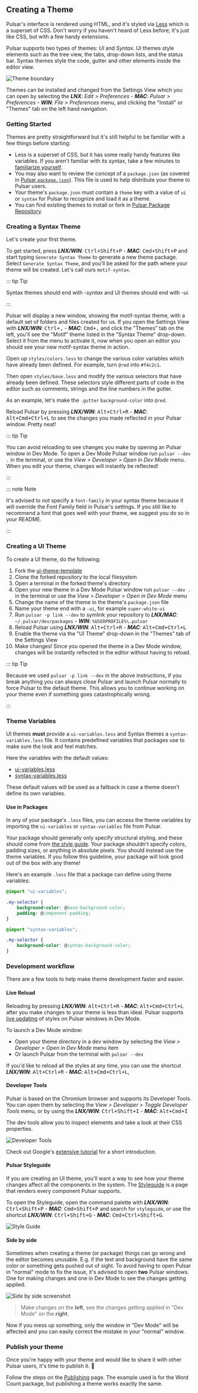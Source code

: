 ## Creating a Theme

Pulsar's interface is rendered using HTML, and it's styled via [Less](http://lesscss.org/)
which is a superset of CSS. Don't worry if you haven't heard of Less before;
it's just like CSS, but with a few handy extensions.

Pulsar supports two types of themes: _UI_ and _Syntax_. UI themes style elements
such as the tree view, the tabs, drop-down lists, and the status bar. Syntax
themes style the code, gutter and other elements inside the editor view.

![Theme boundary](@images/atom/theme-boundary.png)

Themes can be installed and changed from the Settings View which you can open by
selecting the
**_LNX_**: _Edit > Preferences_ -
**_MAC_**: _Pulsar > Preferences_ -
**_WIN_**: _File > Preferences_
menu, and clicking the "Install" or "Themes" tab on the left hand navigation.

### Getting Started

Themes are pretty straightforward but it's still helpful to be familiar with a
few things before starting:

- Less is a superset of CSS, but it has some really handy features like
  variables. If you aren't familiar with its syntax, take a few minutes to
  [familiarize yourself](https://speakerdeck.com/danmatthews/less-css).
- You may also want to review the concept of a `package.json` (as covered in
  [Pulsar `package.json`](#package-json)). This file is used to help distribute
  your theme to Pulsar users.
- Your theme's `package.json` must contain a `theme` key with a value of `ui` or
  `syntax` for Pulsar to recognize and load it as a theme.
- You can find existing themes to install or fork in
  [Pulsar Package Repository](https://web.pulsar-edit.dev/packages). <!--TODO: Update to a themes URL if we get one on the front end site-->

### Creating a Syntax Theme

Let's create your first theme.

To get started, press
**_LNX/WIN_**: <kbd>Ctrl+Shift+P</kbd> -
**_MAC_**: <kbd>Cmd+Shift+P</kbd>
and start typing `Generate Syntax Theme` to generate a new theme package. Select
`Generate Syntax Theme`, and you'll be asked for the path where your theme will
be created. Let's call ours `motif-syntax`.

::: tip Tip

Syntax themes should end with _-syntax_ and UI themes should end with _-ui_.

:::

Pulsar will display a new window, showing the motif-syntax theme, with a default
set of folders and files created for us. If you open the Settings View with
**_LNX/WIN_**: <kbd>Ctrl+,</kbd> -
**_MAC_**: <kbd>Cmd+,</kbd>
and click the "Themes" tab on the left, you'll see the "Motif" theme listed in
the "Syntax Theme" drop-down. Select it from the menu to activate it, now when
you open an editor you should see your new motif-syntax theme in action.

Open up `styles/colors.less` to change the various color variables which have
already been defined. For example, turn `@red` into `#f4c2c1`.

Then open `styles/base.less` and modify the various selectors that have already
been defined. These selectors style different parts of code in the editor such
as comments, strings and the line numbers in the gutter.

As an example, let's make the `.gutter` `background-color` into `@red`.

Reload Pulsar by pressing
**_LNX/WIN_**: <kbd>Alt+Ctrl+R</kbd> -
**_MAC_**: <kbd>Alt+Cmd+Ctrl+L</kbd>
to see the changes you made reflected in your Pulsar window. Pretty neat!

::: tip Tip

You can avoid reloading to see changes you make by opening an Pulsar window in
Dev Mode. To open a Dev Mode Pulsar window run `pulsar --dev .` in the terminal,
or use the _View > Developer > Open in Dev Mode_ menu. When you edit your theme,
changes will instantly be reflected!

:::

::: note Note

It's advised to _not_ specify a `font-family` in your syntax theme because it
will override the Font Family field in Pulsar's settings. If you still like to
recommend a font that goes well with your theme, we suggest you do so in your
README.

:::

### Creating a UI Theme

To create a UI theme, do the following:

1. Fork the [ui-theme-template](https://github.com/atom-community/ui-theme-template)
2. Clone the forked repository to the local filesystem
3. Open a terminal in the forked theme's directory
4. Open your new theme in a Dev Mode Pulsar window run `pulsar --dev .` in the
   terminal or use the _View > Developer > Open in Dev Mode_ menu
5. Change the name of the theme in the theme's `package.json` file
6. Name your theme end with a `-ui`, for example `super-white-ui`
7. Run `pulsar -p link --dev` to symlink your repository to
   **_LNX/MAC_**: `~/.pulsar/dev/packages` -
   **_WIN_**: `%USERPROFILE%\.pulsar`
8. Reload Pulsar using
   **_LNX/WIN_**: <kbd>Alt+Ctrl+R</kbd> -
   **_MAC_**: <kbd>Alt+Cmd+Ctrl+L</kbd>
9. Enable the theme via the "UI Theme" drop-down in the "Themes" tab of the
   Settings View
10. Make changes! Since you opened the theme in a Dev Mode window, changes will
    be instantly reflected in the editor without having to reload.

::: tip Tip

Because we used `pulsar -p link --dev` in the above instructions, if you break
anything you can always close Pulsar and launch Pulsar normally to force Pulsar
to the default theme. This allows you to continue working on your theme even if
something goes catastrophically wrong.

:::

### Theme Variables

UI themes **must** provide a `ui-variables.less` and Syntax themes a
`syntax-variables.less` file. It contains predefined variables that packages use
to make sure the look and feel matches.

Here the variables with the default values:

- [ui-variables.less](https://github.com/pulsar-edit/pulsar/blob/master/static/variables/ui-variables.less)
- [syntax-variables.less](https://github.com/pulsar-edit/pulsar/blob/master/static/variables/syntax-variables.less)

These default values will be used as a fallback in case a theme doesn't define
its own variables.

#### Use in Packages

In any of your package's `.less` files, you can access the theme variables by
importing the `ui-variables` or `syntax-variables` file from Pulsar.

Your package should generally only specify structural styling, and these should
come from [the style guide](https://github.com/pulsar-edit/styleguide). Your
package shouldn't specify colors, padding sizes, or anything in absolute pixels.
You should instead use the theme variables. If you follow this guideline, your
package will look good out of the box with any theme!

Here's an example `.less` file that a package can define using theme variables:

```css
@import "ui-variables";

.my-selector {
	background-color: @base-background-color;
	padding: @component-padding;
}
```

```css
@import "syntax-variables";

.my-selector {
	background-color: @syntax-background-color;
}
```

### Development workflow

There are a few tools to help make theme development faster and easier.

#### Live Reload

Reloading by pressing
**_LNX/WIN_**: <kbd>Alt+Ctrl+R</kbd> -
**_MAC_**: <kbd>Alt+Cmd+Ctrl+L</kbd>
after you make changes to your theme is less than ideal. Pulsar supports
[live updating](https://github.com/pulsar-edit/pulsar/tree/master/packages/dev-live-reload)
of styles on Pulsar windows in Dev Mode.

To launch a Dev Mode window:

- Open your theme directory in a dev window by selecting the
  _View > Developer > Open in Dev Mode_ menu item
- Or launch Pulsar from the terminal with `pulsar --dev`

If you'd like to reload all the styles at any time, you can use the shortcut
**_LNX/WIN_**: <kbd>Alt+Ctrl+R</kbd> -
**_MAC_**: <kbd>Alt+Cmd+Ctrl+L</kbd>,

#### Developer Tools

Pulsar is based on the Chromium browser and supports its Developer Tools. You
can open them by selecting the _View > Developer > Toggle Developer Tools_ menu,
or by using the
**_LNX/WIN_**: <kbd>Ctrl+Shift+I</kbd> -
**_MAC_**: <kbd>Alt+Cmd+I</kbd>

The dev tools allow you to inspect elements and take a look at their CSS
properties.

![Developer Tools](@images/atom/dev-tools.png)

Check out Google's [extensive tutorial](https://developer.chrome.com/devtools/docs/dom-and-styles)
for a short introduction.

#### Pulsar Styleguide

If you are creating an UI theme, you'll want a way to see how your theme changes
affect all the components in the system. The [Styleguide](https://github.com/pulsar-edit/styleguide)
is a page that renders every component Pulsar supports.

To open the Styleguide, open the command palette with
**_LNX/WIN_**: <kbd>Ctrl+Shift+P</kbd> -
**_MAC_**: <kbd>Cmd+Shift+P</kbd>
and search for `styleguide`, or use the shortcut
**_LNX/WIN_**: <kbd>Ctrl+Shift+G</kbd> -
**_MAC_**: <kbd>Cmd+Ctrl+Shift+G</kbd>.

![Style Guide](@images/atom/styleguide.png)

#### Side by side

Sometimes when creating a theme (or package) things can go wrong and the editor
becomes unusable. E.g. if the text and background have the same color or
something gets pushed out of sight. To avoid having to open Pulsar in "normal"
mode to fix the issue, it's advised to open **two** Pulsar windows. One for
making changes and one in Dev Mode to see the changes getting applied.

![Side by side screenshot](@images/atom/theme-side-by-side.png)

> Make changes on the **left**, see the changes getting applied in "Dev Mode"
> on the **right**.

Now if you mess up something, only the window in "Dev Mode" will be affected and
you can easily correct the mistake in your "normal" window.

### Publish your theme

Once you're happy with your theme and would like to share it with other Pulsar
users, it's time to publish it. :tada:

Follow the steps on the [Publishing](#publishing/) page. The example used is for
the Word Count package, but publishing a theme works exactly the same.
